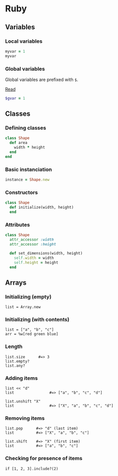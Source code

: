 # Ruby

## Variables

### Local variables

```rb
myvar = 1
myvar
```

### Global variables

Global variables are prefixed with `$`.

[Read](http://www.rubyist.net/~slagell/ruby/globalvars.html)

```rb
$gvar = 1
```

## Classes

### Defining classes

```rb
class Shape
  def area
    width * height
  end
end
```

### Basic instanciation

```rb
instance = Shape.new
```

### Constructors

```rb
class Shape
  def initialize(width, height)
  end
```

### Attributes

```rb
class Shape
  attr_accessor :width
  attr_accessor :height

  def set_dimensions(width, height)
    self.width = width
    self.height = height
  end
```

Arrays
------

### Initializing (empty)

    list = Array.new

### Initializing (with contents)

    list = ["a", "b", "c"]
    arr = %w[red green blue]

### Length

    list.size      #=> 3
    list.empty?
    list.any?

### Adding items

    list << "d"
    list                #=> ["a", "b", "c", "d"]

    list.unshift "X"
    list                #=> ["X", "a", "b", "c", "d"]

### Removing items

    list.pop      #=> "d" (last item)
    list          #=> ["X", "a", "b", "c"]

    list.shift    #=> "X" (first item)
    list          #=> ["a", "b", "c"]

### Checking for presence of items

    if [1, 2, 3].include?(2)
